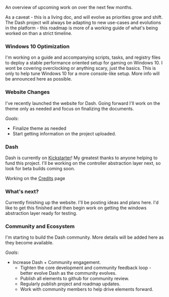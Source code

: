 An overview of upcoming work on over the next few months.

As a caveat - this is a living doc, and will evolve as priorities grow and shift. The Dash project will always be adapting to new use-cases and evolutions in the platform - this roadmap is more of a working guide of what's being worked on than a strict timeline.

### Windows 10 Optimization

I'm working on a guide and accompanying scripts, tasks, and registry files to deploy a stable performance oriented setup for gaming on Windows 10. I wont be covering overclocking or anything scary, just the basics. This is only to help tune Windows 10 for a more console-like setup. More info will be announced here as possible.

### Website Changes

I've recently launched the website for Dash. Going forward I'll work on the theme only as needed and focus on finalizing the documents.

*Goals*:

- Finalize theme as needed
- Start getting information on the project uploaded.


### Dash

Dash is currently on [Kickstarter](https://www.kickstarter.com/projects/2050460584/dash?ref=7f05s1)! My greatest thanks to anyone helping to fund this project. I'll be working on the controller abstraction layer next, so look for beta builds coming soon.

Working on the [Credits](credits.md) page

### What's next?

Currently finishing up the website. I'll be posting ideas and plans here. I'd like to get this finished and then begin work on getting the windows abstraction layer ready for testing. 


### Community and Ecosystem

I'm starting to build the Dash community. More details will be added here as they become available.

*Goals*:

- Increase Dash + Community engagement.
  - Tighten the core development and community feedback loop - better evolve Dash as the community evolves.
  - Publish all elements to github for community review.
  - Regularly publish project and roadmap updates.
  - Work with community members to help drive elements forward.





